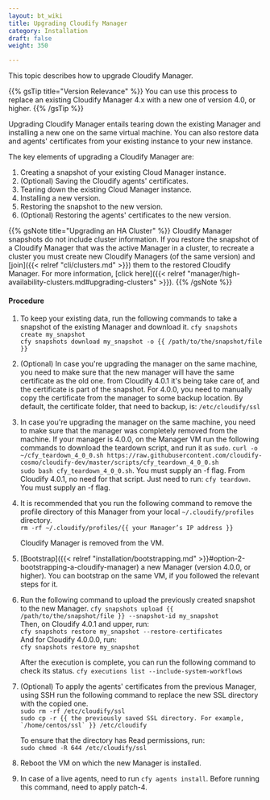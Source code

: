 ```yaml
---
layout: bt_wiki
title: Upgrading Cloudify Manager
category: Installation
draft: false
weight: 350

---
```


This topic describes how to upgrade Cloudify Manager.

{{% gsTip title="Version Relevance" %}}
You can use this process to replace an existing Cloudify Manager 4.x with a new one of version 4.0, or higher.
{{% /gsTip %}}

Upgrading Cloudify Manager entails tearing down the existing Manager and installing a new one on the same virtual machine. You can also restore data and agents' certificates from your existing instance to your new instance. 

The key elements of upgrading a Cloudify Manager are:

1. Creating a snapshot of your existing Cloud Manager instance.
2. (Optional) Saving the Cloudify agents' certificates.
3. Tearing down the existing Cloud Manager instance.
4. Installing a new version.
5. Restoring the snapshot to the new version.
6. (Optional) Restoring the agents' certificates to the new version.

{{% gsNote title="Upgrading an HA Cluster" %}}
Cloudify Manager snapshots do not include cluster information. If you restore the snapshot of a Cloudify Manager that was the active Manager in a cluster, to recreate a cluster you must create new Cloudify Managers (of the same version) and [join]({{< relref "cli/clusters.md" >}}) them to the restored Cloudify Manager. For more information, [click here]({{< relref "manager/high-availability-clusters.md#upgrading-clusters" >}}).
{{% /gsNote %}}

#### Procedure

1. To keep your existing data, run the following commands to take a snapshot of the existing Manager and download it.
      ```cfy snapshots create my_snapshot```<br>
      ```cfy snapshots download my_snapshot -o {{ /path/to/the/snapshot/file }}```
     
2. (Optional) In case you're upgrading the manager on the same machine,
you need to make sure that the new manager will have the same certificate as the old one.
from Cloudify 4.0.1 it's being take care of, and the certificate is part of the snapshot.
For 4.0.0, you need to manually copy the certificate from the manager to some backup location.
By default, the certificate folder, that need to backup, is: `/etc/cloudify/ssl`


3. In case you're upgrading the manager on the same machine,
you need to make sure that the manager was completely removed from the machine.
If your manager is 4.0.0, on the Manager VM run the following commands to download the teardown script, and run it as `sudo`.
      ```curl -o ~/cfy_teardown_4_0_0.sh https://raw.githubusercontent.com/cloudify-cosmo/cloudify-dev/master/scripts/cfy_teardown_4_0_0.sh```<br>
      ```sudo bash cfy_teardown_4_0_0.sh```. You must supply an -f flag.
From Cloudify 4.0.1, no need for that script. Just need to run: `cfy teardown`. You must supply an -f flag.

4. It is recommended that you run the following command to remove the profile directory of this Manager from your local `~/.cloudify/profiles` directory.      
      ```rm -rf ~/.cloudify/profiles/{{ your Manager’s IP address }}```

      Cloudify Manager is removed from the VM.

5. [Bootstrap]({{< relref "installation/bootstrapping.md" >}}#option-2-bootstrapping-a-cloudify-manager)
a new Manager (version 4.0.0, or higher). You can bootstrap on the same VM, if you followed the relevant steps for it.

6. Run the following command to upload the previously created snapshot to the new Manager.
      ```cfy snapshots upload {{ /path/to/the/snapshot/file }} --snapshot-id my_snapshot```<br>
   Then, on Cloudify 4.0.1 and upper, run: <br>
      ```cfy snapshots restore my_snapshot --restore-certificates``` <br>
   And for Cloudify 4.0.0.0, run: <br>
      ```cfy snapshots restore my_snapshot```

   After the execution is complete, you can run the following command to check its status.
      ```cfy executions list --include-system-workflows```

7. (Optional) To apply the agents' certificates from the previous Manager, using SSH run the following command to replace the new SSL directory with the copied one.      
      ```sudo rm -rf /etc/cloudify/ssl```<br>
      ```sudo cp -r {{ the previously saved SSL directory. For example, `/home/centos/ssl` }} /etc/cloudify```

      To ensure that the directory has Read permissions, run:   
      ```sudo chmod -R 644 /etc/cloudify/ssl```

8. Reboot the VM on which the new Manager is installed.

9. In case of a live agents, need to run `cfy agents install`.
Before running this command, need to apply patch-4.








